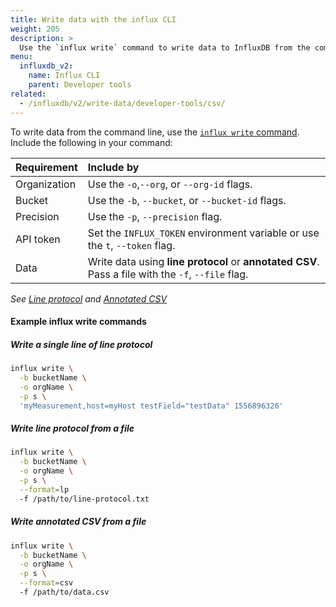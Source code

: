 ```yaml
---
title: Write data with the influx CLI
weight: 205
description: >
  Use the `influx write` command to write data to InfluxDB from the command line.
menu:
  influxdb_v2:
    name: Influx CLI
    parent: Developer tools
related:
  - /influxdb/v2/write-data/developer-tools/csv/
---
```


To write data from the command line, use the [`influx write` command](/influxdb/v2/reference/cli/influx/write/).
Include the following in your command:

| Requirement          | Include by                                                                                         |
|:-----------          |:----------                                                                                         |
| Organization         | Use the `-o`,`--org`, or `--org-id` flags.                                                         |
| Bucket               | Use the `-b`, `--bucket`, or `--bucket-id` flags.                                                  |
| Precision            | Use the `-p`, `--precision` flag.                                                                  |
| API token | Set the `INFLUX_TOKEN` environment variable or use the `t`, `--token` flag.                        |
| Data                 | Write data using **line protocol** or **annotated CSV**. Pass a file with the `-f`, `--file` flag. |

_See [Line protocol](/influxdb/v2/reference/syntax/line-protocol/) and [Annotated CSV](/influxdb/v2/reference/syntax/annotated-csv)_

#### Example influx write commands

##### Write a single line of line protocol
```sh
influx write \
  -b bucketName \
  -o orgName \
  -p s \
  'myMeasurement,host=myHost testField="testData" 1556896326'
```

##### Write line protocol from a file
```sh
influx write \
  -b bucketName \
  -o orgName \
  -p s \
  --format=lp
  -f /path/to/line-protocol.txt
```

##### Write annotated CSV from a file
```sh
influx write \
  -b bucketName \
  -o orgName \
  -p s \
  --format=csv
  -f /path/to/data.csv
```
